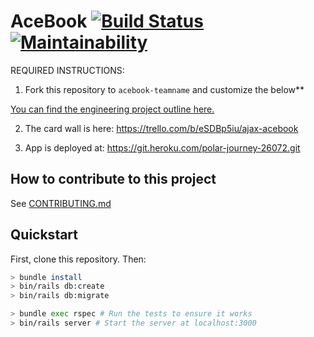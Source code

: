 
# AceBook [![Build Status](https://travis-ci.org/AlinaGoaga/AJAX-AceBook.svg?branch=master)](https://travis-ci.org/AlinaGoaga/AJAX-AceBook) [![Maintainability](https://api.codeclimate.com/v1/badges/570afd4c3977248cb420/maintainability)](https://codeclimate.com/github/jaywayawyaj/React-Front-End-Acebook/maintainability)

REQUIRED INSTRUCTIONS:

1. Fork this repository to `acebook-teamname` and customize
the below**

[You can find the engineering project outline here.](https://github.com/makersacademy/course/tree/master/engineering_projects/rails)

2. The card wall is here: https://trello.com/b/eSDBp5iu/ajax-acebook

3. App is deployed at: https://git.heroku.com/polar-journey-26072.git

## How to contribute to this project
See [CONTRIBUTING.md](CONTRIBUTING.md)

## Quickstart

First, clone this repository. Then:

```bash
> bundle install
> bin/rails db:create
> bin/rails db:migrate

> bundle exec rspec # Run the tests to ensure it works
> bin/rails server # Start the server at localhost:3000
```
